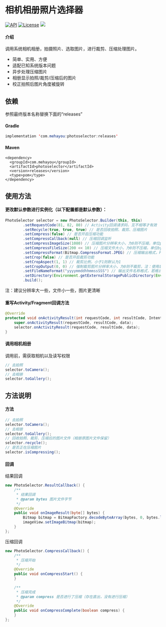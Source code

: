 # 相机相册照片选择器
[![API](https://img.shields.io/badge/API-15%2B-brightgreen.svg)](https://android-arsenal.com/api?level=15)
[![License](https://img.shields.io/badge/license-Apache%202-green.svg)](https://www.apache.org/licenses/LICENSE-2.0)
[![](https://img.shields.io/github/release/mehayou/photoselector.svg?color=red)](https://github.com/mehayou/PhotoSelector/releases)

#### 介绍
调用系统相机相册，拍摄照片、选取图片，进行裁剪、压缩处理图片。
* 简单、实用、方便
* 适配已知系统版本问题
* 异步处理压缩图片
* 相册显示拍照/裁剪/压缩后的图片
* 校正拍照后图片角度被旋转

## 依赖
参照最终版本名称替换下面的“releases”
#### Gradle
```java
implementation 'com.mehayou:photoselector:releases'
```
#### Maven
```
<dependency>
  <groupId>com.mehayou</groupId>
  <artifactId>photoselector</artifactId>
  <version>releases</version>
  <type>pom</type>
</dependency>
```

## 使用方法
#### 更改默认参数进行实例化（以下配置都是默认参数）：
```java
PhotoSelector selector = new PhotoSelector.Builder(this, this)
        .setRequestCode(81, 82, 80) // Activity回调请求码，互不相等才有效
        .setRecycle(true, true, true) // 是否回收拍照、裁剪、压缩图片
        .setCompress(false) // 是否开启压缩功能
        .setCompressCallback(null) // 压缩回调监听
        .setCompressImageSize(1080) // 压缩图片分辨率大小，为0则不压缩，单位px
        .setCompressFileSize(200 << 10) // 压缩文件大小，为0则不压缩，单位byte
        .setCompressFormat(Bitmap.CompressFormat.JPEG) // 压缩输出格式，PNG不支持压缩文件大小
        .setCrop(false) // 是否开启裁剪功能
        .setCropAspect(1, 1) // 裁剪比例，小于1则默认为1
        .setCropOutput(0, 0) // 强制裁剪图片分辨率大小，为0则不裁剪，注：使用后setCropAspect、setCompressImageSize方法失效
        .setFileNameFormat("yyyymmddhhmmssSSS") // 输出文件名称格式，若格式不正确或为空，则默认取时间戳
        .setDirectory(Environment.getExternalStoragePublicDirectory(Environment.DIRECTORY_DCIM)) // 输出目录
        .build();
```
注：建议分辨率大一些，文件小一些，图片更清晰

#### 重写Activity/Fragment回调方法
```java
@Override
protected void onActivityResult(int requestCode, int resultCode, Intent data) {
    super.onActivityResult(requestCode, resultCode, data);
    selector.onActivityResult(requestCode, resultCode, data);
}
```

#### 调用相机相册
调用前，需获取相机以及读写权限
```java
// 去拍照
selector.toCamera();
// 去相册
selector.toGallery();
```

## 方法说明
#### 方法
```java
// 去拍照
selector.toCamera();
// 去相册
selector.toGallery();
// 回收拍照、裁剪、压缩后的图片文件（相册原图片文件保留）
selector.recycle();
// 是否正在压缩图片
selector.isCompressing();
```

#### 回调
结果回调
```java
new PhotoSelector.ResultCallback() {
    /**
     * 结果回调
     * @param bytes 图片文件字节
     */
    @Override
    public void onImageResult(byte[] bytes) {
        Bitmap bitmap = BitmapFactory.decodeByteArray(bytes, 0, bytes.length);
        imageView.setImageBitmap(bitmap);
    }
};
```
压缩回调
```java
new PhotoSelector.CompressCallback() {
    /**
     * 压缩开始
     */
    @Override
    public void onCompressStart() {
    }

    /**
     * 压缩完成
     * @param compress 是否进行了压缩（存在直出，没有进行压缩）
     */
    @Override
    public void onCompressComplete(boolean compress) {
    }
};
```